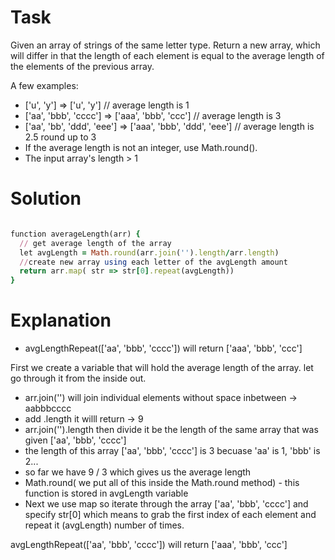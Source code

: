 # Task

Given an array of strings of the same letter type. Return a new array, which will differ in that the length of each element is equal to the average length of the elements of the previous array.



A few examples:

- ['u', 'y'] =>  ['u', 'y'] // average length is 1
- ['aa', 'bbb', 'cccc'] => ['aaa', 'bbb', 'ccc'] // average length is 3
- ['aa', 'bb', 'ddd', 'eee'] => ['aaa', 'bbb', 'ddd', 'eee'] // average length is 2.5 round up to 3
- If the average length is not an integer, use Math.round().
- The input array's length > 1

# Solution



```ruby

function averageLength(arr) { 
  // get average length of the array
  let avgLength = Math.round(arr.join('').length/arr.length)
  //create new array using each letter of the avgLength amount
  return arr.map( str => str[0].repeat(avgLength))
}


```

# Explanation

- avgLengthRepeat(['aa', 'bbb', 'cccc']) will return  ['aaa', 'bbb', 'ccc']

First we create a variable that will hold the average length of the array. let go through it from the inside out.
- arr.join('') will join individual elements without space inbetween -> aabbbcccc
- add .length it willl return -> 9
- arr.join('').length then divide it be the length of the same array that was given ['aa', 'bbb', 'cccc']
- the length of this array ['aa', 'bbb', 'cccc'] is 3 becuase 'aa' is 1, 'bbb' is 2...
- so far we have 9 / 3 which gives us the average length
- Math.round( we put all of this inside the Math.round method) - this function is stored in avgLength variable
- Next we use map so iterate through the array ['aa', 'bbb', 'cccc'] and specify str[0] which means to grab the first index of each element and repeat it (avgLength) number of times.

avgLengthRepeat(['aa', 'bbb', 'cccc']) will return  ['aaa', 'bbb', 'ccc']


